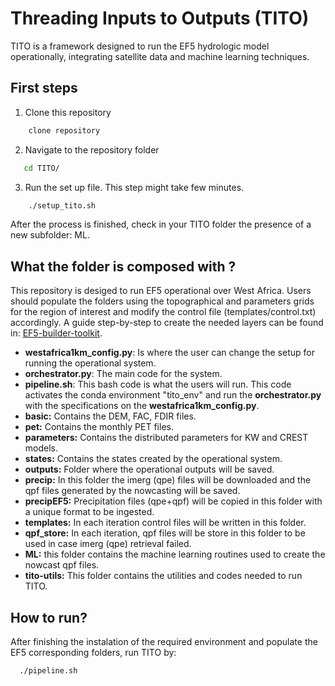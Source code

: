 # Threading Inputs to Outputs (TITO)
TITO is a framework designed to run the EF5 hydrologic model operationally, integrating satellite data and machine learning techniques.

## First steps
1. Clone this repository 
  ```sh
      clone repository
  ```
2. Navigate to the repository folder
  ```sh
     cd TITO/
  ```
3. Run the set up file. This step might take few minutes. 
  ```sh
      ./setup_tito.sh
  ```
After the process is finished, check in your TITO folder the presence of a new subfolder: ML.

## What the folder is composed with ?

This repository is desiged to run EF5 operational over West Africa. Users should populate the folders using the topographical and parameters grids for the region of interest and modify the control file (templates/control.txt) accordingly. A guide step-by-step to create the needed layers can be found in: [EF5-builder-toolkit](https://github.com/AHWALab/EF5-builder-toolkit).

- **westafrica1km_config.py**: Is where the user can change the setup for running the operational system.
- **orchestrator.py**: The main code for the system.
- **pipeline.sh**: This bash code is what the users will run. This code activates the conda environment "tito_env" and run the **orchestrator.py** with the specifications on the **westafrica1km_config.py**.
- **basic:** Contains the DEM, FAC, FDIR files.
- **pet:** Contains the monthly PET files.
- **parameters:** Contains the distributed parameters for KW and CREST models.
- **states:** Contains the states created by the operational system.
- **outputs:** Folder where the operational outputs will be saved.
- **precip:** In this folder the imerg (qpe) files will be downloaded and the qpf files generated by the nowcasting will be saved.
- **precipEF5:** Precipitation files (qpe+qpf) will be copied in this folder with a unique format to be ingested.
- **templates:** In each iteration control files will be written in this folder.
- **qpf_store:** In each iteration, qpf files will be store in this folder to be used in case imerg (qpe) retrieval failed.
- **ML:** this folder contains the machine learning routines used to create the nowcast qpf files.
- **tito-utils:** This folder contains the utilities and codes needed to run TITO. 

## How to run? 
After finishing the instalation of the required environment and populate the EF5 corresponding folders, run TITO by:
```sh
  ./pipeline.sh
```

